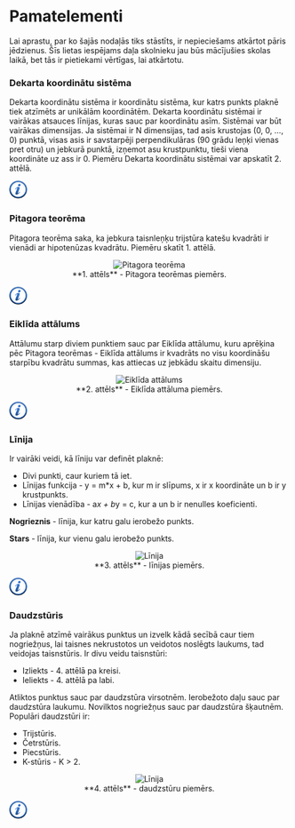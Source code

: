 # Pamatelementi

Lai aprastu, par ko šajās nodaļās tiks stāstīts, ir nepieciešams atkārtot pāris jēdzienus. Šīs lietas iespējams daļa skolnieku jau būs mācījušies skolas laikā, bet tās ir pietiekami vērtīgas, lai atkārtotu.

### Dekarta koordinātu sistēma

Dekarta koordinātu sistēma ir koordinātu sistēma, kur katrs punkts plaknē tiek atzīmēts ar unikālām koordinātēm. Dekarta koordinātu sistēmai ir vairākas atsauces līnijas, kuras sauc par koordinātu asīm. Sistēmai var būt vairākas dimensijas. Ja sistēmai ir N dimensijas, tad asis krustojas (0, 0, ..., 0) punktā, visas asis ir savstarpēji perpendikulāras (90 grādu leņķi vienas pret otru) un jebkurā punktā, izņemot asu krustpunktu, tieši viena koordināte uz ass ir 0. Piemēru Dekarta koordinātu sistēmai var apskatīt 2. attēlā.

<a href="http://en.wikipedia.org/wiki/Cartesian_coordinate_system" target="_blank">![Vairāk informācija](/media/theory/information.png)</a>

### Pitagora teorēma

Pitagora teorēma saka, ka jebkura taisnleņķu trijstūra katešu kvadrāti ir vienādi ar hipotenūzas kvadrātu. Piemēru skatīt 1. attēlā.

<center><img alt="Pitagora teorēma" src="/media/theory/pitagor.png"/></center>

<center>**1. attēls** - Pitagora teorēmas piemērs.</center>

<a href="http://en.wikipedia.org/wiki/Pythagorean_theorem" target="_blank">![Vairāk informācija](/media/theory/information.png)</a>

### Eiklīda attālums

Attālumu starp diviem punktiem sauc par Eiklīda attālumu, kuru aprēķina pēc Pitagora teorēmas - Eiklīda attālums ir kvadrāts no visu koordināšu starpību kvadrātu summas, kas attiecas uz jebkādu skaitu dimensiju.

<center><img alt="Eiklīda attālums" src="/media/theory/decart_distance.png"/></center>

<center>**2. attēls** - Eiklīda attāluma piemērs.</center>

<a href="http://en.wikipedia.org/wiki/Euclidean_distance" target="_blank">![Vairāk informācija](/media/theory/information.png)</a>

### Līnija

Ir vairāki veidi, kā līniju var definēt plaknē:

- Divi punkti, caur kuriem tā iet.
- Līnijas funkcija - y = m*x + b, kur m ir slīpums, x ir x koordināte un b ir y krustpunkts.
- Līnijas vienādība - a*x + b*y = c, kur a un b ir nenulles koeficienti.

**Nogrieznis** - līnija, kur katru galu ierobežo punkts.

**Stars** - līnija, kur vienu galu ierobežo punkts.

<center><img alt="Līnija" src="/media/theory/linija.png"/></center>

<center>**3. attēls** - līnijas piemērs.</center>

<a href="http://en.wikipedia.org/wiki/Line_(geometry)" target="_blank">![Vairāk informācija](/media/theory/information.png)</a>

### Daudzstūris

Ja plaknē atzīmē vairākus punktus un izvelk kādā secībā caur tiem nogriežņus, lai taisnes nekrustotos un veidotos noslēgts laukums, tad veidojas taisnstūris. Ir divu veidu taisnstūri:

- Izliekts - 4. attēlā pa kreisi.
- Ieliekts - 4. attēlā pa labi.


Atliktos punktus sauc par daudzstūra virsotnēm. Ierobežoto daļu sauc par daudzstūra laukumu. Novilktos nogriežņus sauc par daudzstūra šķautnēm. Populāri daudzstūri ir:

- Trijstūris.
- Četrstūris.
- Piecstūris.
- K-stūris - K > 2.


<center><img alt="Līnija" src="/media/theory/polygon.png"/></center>

<center>**4. attēls** - daudzstūru piemērs.</center>

<a href="http://en.wikipedia.org/wiki/Polygon" target="_blank">![Vairāk informācija](/media/theory/information.png)</a>